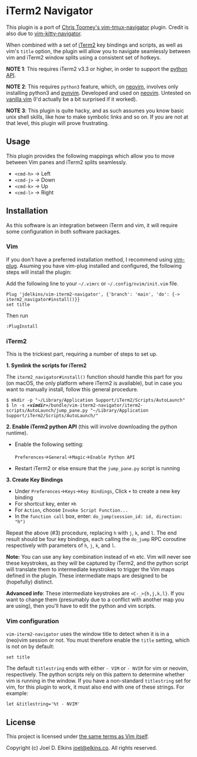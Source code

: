 iTerm2 Navigator
================

This plugin is a port of [Chris Toomey's
vim-tmux-navigator](https://github.com/christoomey/vim-tmux-navigator)
plugin. Credit is also due to [vim-kitty-navigator](https://github.com/knubie/vim-kitty-navigator).

When combined with a set of [iTerm2](https://iterm2.com) key bindings and
scripts, as well as vim's `title` option, the plugin will allow you to
navigate seamlessly between vim and iTerm2 window splits using a consistent set of
hotkeys.

**NOTE 1**: This requires iTerm2 v3.3 or higher, in order to support the
[python API](https://www.iterm2.com/python-api/).

**NOTE 2**: This requires `python3` feature, which, on [neovim][], involves only
installing python3 and [pynvim](https://pypi.org/project/pynvim/). Developed
and used on [neovim][]. Untested on [vanilla vim](https://www.vim.org/) (I'd
actually be a bit surprised if it worked).

[neovim]: https://neovim.io

**NOTE 3**: This plugin is quite hacky, and as such assumes you know basic unix
shell skills, like how to make symbolic links and so on. If you are not at that
level, this plugin will prove frustrating.

Usage
-----

This plugin provides the following mappings which allow you to move between
Vim panes and iTerm2 splits seamlessly.

- `<cmd-h>` → Left
- `<cmd-j>` → Down
- `<cmd-k>` → Up
- `<cmd-l>` → Right

Installation
------------

As this software is an integration between iTerm and vim, it will require
some configuration in both software packages.

### Vim

If you don't have a preferred installation method, I recommend using
[vim-plug](https://github.com/junegunn/vim-plug).  Asuming you have vim-plug
installed and configured, the following steps will install the plugin:

Add the following line to your `~/.vimrc` or `~/.config/nvim/init.vim` file.

```viml
Plug 'jdelkins/vim-iterm2-navigator', {'branch': 'main', 'do': {-> iterm2_navigator#install()}}
set title
```

Then run

```viml
:PlugInstall
```

### iTerm2

This is the trickiest part, requiring a number of steps to set up.

**1. Symlink the scripts for iTerm2**

The `iterm2_navigator#install()` function should handle this part for you (on
macOS, the only platform where iTerm2 is available), but in case you want to
manually install, follow this general procedure.

<pre lang="bash">
<code>$ mkdir -p "~/Library/Application Support/iTerm2/Scripts/AutoLaunch"
$ ln -s <i><b>«vimdir»</b></i>/bundle/vim-iterm2-navigator/iterm2-scripts/AutoLaunch/jump_pane.py "~/Library/Application Support/iTerm2/Scripts/AutoLaunch/"
</code></pre>

**2. Enable iTerm2 python API** (this will involve downloading the python runtime).

  - Enable the following setting:<br/><br/>`Preferences`→`General`→`Magic`→`Enable Python API`

  - Restart iTerm2 or else ensure that the `jump_pane.py` script is running

**3. Create Key Bindings**

  - Under `Preferences`→`Keys`→`Key Bindings`, Click `+` to create a new key binding
  - For shortcut key, enter `⌘h`
  - For `Action`, choose `Invoke Script Function...`
  - In the `function call` box, enter: `do_jump(session_id: id, direction: "h")`

Repeat the above (#3) procedure, replacing `h` with `j`, `k`, and `l`.
The end result should be four key bindings, each calling the `do_jump`
RPC coroutine respectively with parameters of `h`, `j`, `k`, and `l`.

**Note:** You can use any key combination instead of `⌘h` etc. Vim will
never see these keystrokes, as they will be captured by iTerm2, and the
python script will translate them to intermediate keystrokes to trigger the
Vim maps defined in the plugin. These intermediate maps are designed to be
(hopefully) distinct.

**Advanced info**: These intermediate keystrokes are `<C-_>{h,j,k,l}`. If
you want to change them (presumably due to a conflict with another map
you are using), then you'll have to edit the python and vim scripts.

### Vim configuration
    
`vim-iterm2-navigator` uses the window title to detect when it is in a (neo)vim
session or not. You must therefore enable the `title` setting, which is not
on by default:

```viml
set title
```

The default `titlestring` ends with either `- VIM` or `- NVIM` for vim or
neovim, respectively. The python scripts rely on this pattern to determine
whether vim is running in the window. If you have a non-standard `titlestring`
set for vim, for this plugin to work, it must also end with one of these
strings. For example:

```viml
let &titlestring='%t - NVIM'
```

License
-------

This project is licensed under [the same terms as Vim itself](https://github.com/vim/vim/blob/master/LICENSE).

Copyright (c) Joel D. Elkins <joel@elkins.co>. All rights reserved.
